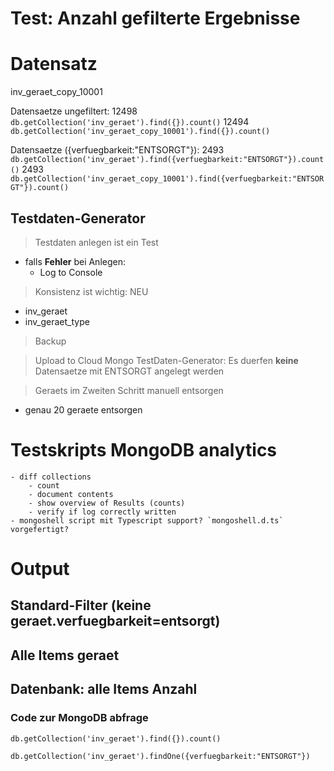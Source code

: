 Test: Anzahl gefilterte Ergebnisse
========================

# Datensatz

inv_geraet_copy_10001

Datensaetze ungefiltert: 12498
`db.getCollection('inv_geraet').find({}).count()` 12494
`db.getCollection('inv_geraet_copy_10001').find({}).count()`

Datensaetze ({verfuegbarkeit:"ENTSORGT"}): 2493
`db.getCollection('inv_geraet').find({verfuegbarkeit:"ENTSORGT"}).count()` 2493
`db.getCollection('inv_geraet_copy_10001').find({verfuegbarkeit:"ENTSORGT"}).count()`


## Testdaten-Generator
> Testdaten anlegen ist ein Test
- falls **Fehler** bei Anlegen:
	- Log to Console

> Konsistenz ist wichtig: NEU
- inv_geraet
- inv_geraet_type

> Backup


> Upload to Cloud Mongo
TestDaten-Generator: Es duerfen **keine** Datensaetze mit ENTSORGT angelegt werden

> Geraets im Zweiten Schritt manuell entsorgen 
- genau 20 geraete entsorgen

# Testskripts MongoDB analytics
	- diff collections
		- count
		- document contents
		- show overview of Results (counts)
		- verify if log correctly written
	- mongoshell script mit Typescript support? `mongoshell.d.ts` vorgefertigt?

# Output

## Standard-Filter (keine geraet.verfuegbarkeit=entsorgt)

## Alle Items geraet

## Datenbank: alle Items Anzahl

### Code zur MongoDB abfrage

`db.getCollection('inv_geraet').find({}).count()`

`db.getCollection('inv_geraet').findOne({verfuegbarkeit:"ENTSORGT"})`